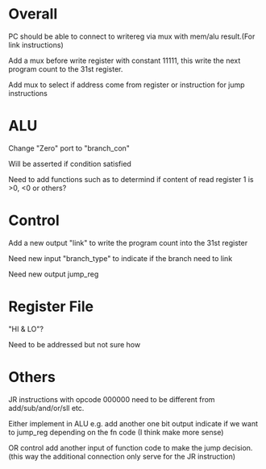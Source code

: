 Overall
=======

PC should be able to connect to writereg via mux with mem/alu result.(For link instructions)

Add a mux before write register with constant 11111, this write the next program count to the 31st register.

Add mux to select if address come from register or instruction for jump instructions

ALU
===

Change "Zero" port to "branch_con"

Will be asserted if condition satisfied

Need to add functions such as to determind if content of read register 1 is >0, <0 or others?

Control
=======

Add a new output "link" to write the program count into the 31st register

Need new input "branch_type" to indicate if the branch need to link

Need new output jump_reg

Register File
=============

"HI & LO"?

Need to be addressed but not sure how

Others
======

JR instructions with opcode 000000 need to be different from add/sub/and/or/sll etc.

Either implement in ALU e.g. add another one bit output indicate if we want to jump_reg depending on the fn code (I think make more sense)

OR control add another input of function code to make the jump decision. (this way the additional connection only serve for the JR instruction)
